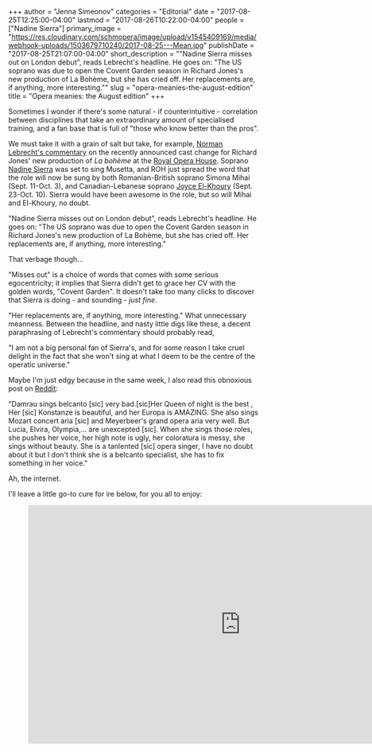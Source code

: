 +++
author = "Jenna Simeonov"
categories = "Editorial"
date = "2017-08-25T12:25:00-04:00"
lastmod = "2017-08-26T10:22:00-04:00"
people = ["Nadine Sierra"]
primary_image = "https://res.cloudinary.com/schmopera/image/upload/v1545409169/media/webhook-uploads/1503679710240/2017-08-25---Mean.jpg"
publishDate = "2017-08-25T21:07:00-04:00"
short_description = "&quot;Nadine Sierra misses out on London debut&quot;, reads Lebrecht&#039;s headline. He goes on: &quot;The US soprano was due to open the Covent Garden season in Richard Jones&#039;s new production of La Bohème, but she has cried off. Her replacements are, if anything, more interesting.&quot;"
slug = "opera-meanies-the-august-edition"
title = "Opera meanies: the August edition"
+++

Sometimes I wonder if there's some natural - if counterintuitive - correlation between disciplines that take an extraordinary amount of specialised training, and a fan base that is full of "those who know better than the pros".

We must take it with a grain of salt but take, for example, [Norman Lebrecht's commentary](http://slippedisc.com/2017/08/nadine-sierra-misses-out-on-london-debut/) on the recently announced cast change for Richard Jones' new production of *La bohème* at the [Royal Opera House](/scene/companies/royal-opera-house/). Soprano [Nadine Sierra](/scene/people/nadine-sierra/) was set to sing Musetta, and ROH just spread the word that the role will now be sung by both Romanian-British soprano Simona Mihai (Sept. 11-Oct. 3), and Canadian-Lebanese soprano [Joyce El-Khoury](/scene/people/joyce-el-khoury/) (Sept. 23-Oct. 10). Sierra would have been awesome in the role, but so will Mihai and El-Khoury, no doubt.

"Nadine Sierra misses out on London debut", reads Lebrecht's headline. He goes on: "The US soprano was due to open the Covent Garden season in Richard Jones's new production of La Bohème, but she has cried off. Her replacements are, if anything, more interesting."

That verbage though...

"Misses out" is a choice of words that comes with some serious egocentricity; it implies that Sierra didn't get to grace her CV with the golden words, "Covent Garden". It doesn't take too many clicks to discover that Sierra is doing - and sounding - *just fine*.

"Her replacements are, if anything, more interesting." What unnecessary meanness. Between the headline, and nasty little digs like these, a decent paraphrasing of Lebrecht's commentary should probably read, 

"I am not a big personal fan of Sierra's, and for some reason I take cruel delight in the fact that she won't sing at what I deem to be the centre of the operatic universe."

Maybe I'm just edgy because in the same week, I also read this obnoxious post on [Reddit](https://www.reddit.com/r/opera/comments/6vjadb/diana_damraus_voice_is_very_ugly_when_she_sings/?st=j6s3rjzg&sh=e762805c):

"Damrau sings belcanto [sic] very bad.[sic]Her Queen of night is the best , Her [sic] Konstanze is beautiful, and her Europa is AMAZING. She also sings Mozart concert aria [sic] and Meyerbeer's grand opera aria very well. But Lucia, Elvira, Olympia,... are unexcepted [sic]. When she sings those roles, she pushes her voice, her high note is ugly, her coloratura is messy, she sings without beauty. She is a tanlented [sic] opera singer, I have no doubt about it but I don't think she is a belcanto specialist, she has to fix something in her voice."

Ah, the internet. 

I'll leave a little go-to cure for ire below, for you all to enjoy:

<figure data-type="video">
<iframe width="854" height="480" src="https://www.youtube.com/embed/K8cTVQMihyI" frameborder="0" allowfullscreen></iframe>
</figure>
